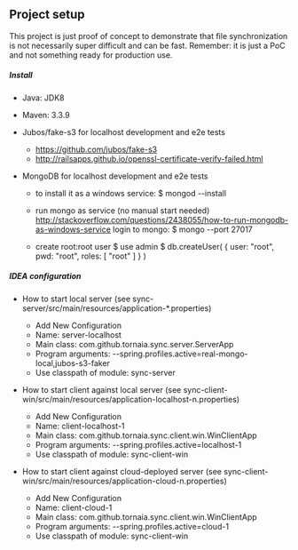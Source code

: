 ## Project setup

This project is just proof of concept to demonstrate that file synchronization is not necessarily super difficult and can be fast.
Remember: it is just a PoC and not something ready for production use.

##### Install

* Java: JDK8

* Maven: 3.3.9

* Jubos/fake-s3 for localhost development and e2e tests
	- https://github.com/jubos/fake-s3
	- http://railsapps.github.io/openssl-certificate-verify-failed.html

* MongoDB for localhost development and e2e tests

	- to install it as a windows service:
	$ mongod --install

	- run mongo as service (no manual start needed)
	http://stackoverflow.com/questions/2438055/how-to-run-mongodb-as-windows-service
	login to mongo:
	$ mongo --port 27017

	- create root:root user 
	$ use admin
	$ db.createUser( { user: "root", pwd: "root", roles: [ "root" ] } )
	
##### IDEA configuration

- How to start local server (see sync-server/src/main/resources/application-*.properties)
    * Add New Configuration
	* Name: server-localhost
	* Main class: com.github.tornaia.sync.server.ServerApp
	* Program arguments: --spring.profiles.active=real-mongo-local,jubos-s3-faker
	* Use classpath of module: sync-server
	
- How to start client against local server (see sync-client-win/src/main/resources/application-localhost-n.properties)
    * Add New Configuration
	* Name: client-localhost-1
	* Main class: com.github.tornaia.sync.client.win.WinClientApp
	* Program arguments: --spring.profiles.active=localhost-1
	* Use classpath of module: sync-client-win

- How to start client against cloud-deployed server (see sync-client-win/src/main/resources/application-cloud-n.properties)
    * Add New Configuration
	* Name: client-cloud-1
	* Main class: com.github.tornaia.sync.client.win.WinClientApp
	* Program arguments: --spring.profiles.active=cloud-1
	* Use classpath of module: sync-client-win

	

	